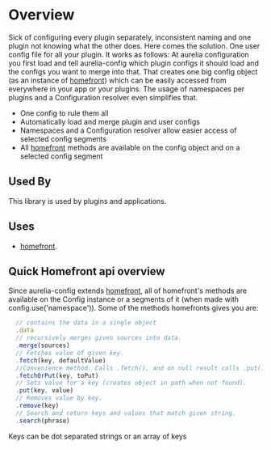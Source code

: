 # Overview

Sick of configuring every plugin separately, inconsistent naming and one plugin not knowing what the other does. Here comes the solution. One user config file for all your plugin. It works as follows:
At aurelia configuration you first load and tell aurelia-config which plugin configs it should load and the configs you want to merge into that. That creates one big config object (as an instance of [homefront](https://www.npmjs.com/package/homefront)) which can be easily accessed from everywhere in your app or your plugins. The usage of namespaces per plugins and a Configuration resolver even simplifies that.

- One config to rule them all
- Automatically load and merge plugin and user configs
- Namespaces and a Configuration resolver allow easier access of selected config segments
- All [homefront](https://www.npmjs.com/package/homefront) methods are available on the config object and on a selected config segment

## Used By

This library is used by plugins and applications.

## Uses

- [homefront](https://www.npmjs.com/package/homefront).

## Quick Homefront api overview

Since aurelia-config extends [homefront](https://www.npmjs.com/package/homefront), all of homefront's methods are available on the Config instance or a segments of it (when made with config.use('namespace')). Some of the methods homefronts gives you are:

```js
  // contains the data in a single object
  .data            
  // recursively merges given sources into data.          
  .merge(sources)  
  // Fetches value of given key.
  .fetch(key, defaultValue)    
  //Convenience method. Calls .fetch(), and on null result calls .put() using provided toPut.
  .fetchOrPut(key, toPut)
  // Sets value for a key (creates object in path when not found).
  .put(key, value)    
  // Removes value by key.
  .remove(key)   
  // Search and return keys and values that match given string.
  .search(phrase)
```

Keys can be dot separated strings or an array of keys

